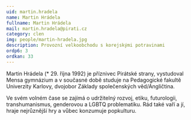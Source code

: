 ```yaml
---
uid: martin.hradela
name: Martin Hrádela
fullname: Martin Hrádela
mail: martin.hradela@pirati.cz
category: clen
img: people/martin-hradela.jpg
description: Provozní velkoobchodu s korejskými potravinami
ordp6: 3
ordkan: 33
---
```

Martin Hrádela (* 29. října 1992) je příznivec Pirátské strany, vystudoval Mensa gymnázium a v současné době studuje na Pedagogické fakultě Univerzity Karlovy, dvojobor Základy společenských věd/Angličtina.

Ve svém volném čase se zajímá o udržitelný rozvoj, etiku, futurologii, transhumanismus, genderovou a LGBTQ problematiku. Rád také vaří a jí, hraje nejrůznější hry a vůbec konzumuje popkulturu.


